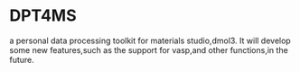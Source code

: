 # DPT4MS
a personal data processing toolkit for materials studio,dmol3.
It will develop some new features,such as the support for vasp,and other functions,in the future.
